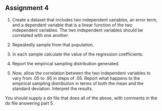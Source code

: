 ## Assignment 4

1. Create a dataset that includes two independent variables, an error term, and a dependent variable that 
is a linear function of the two independent variables. The two independent variables should be correlated with
one another. 

2. Repeatedly sample from that population. 

3. In each sample calculate the value of the regression coefficients. 

4. Report the empirical sampling distribution generated. 

5. Now, allow the correlation between the two independent variables to vary from .05 to .95 in steps of .05. Report what happens to
the empirical sampling distribution in terms of both the mean and the standard deviation. Interpret the results.

You should supply a do file that does all of the above, with comments in the do file answering part 5. 